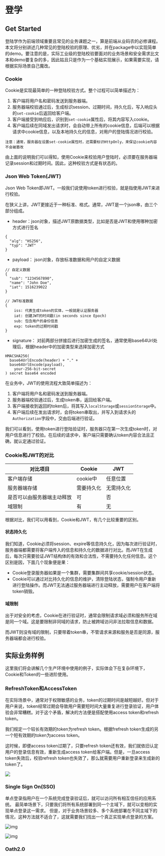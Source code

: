 # 登学

## Get Started

登陆学作为前端领域重要且常见的业务课题之一，算是前端从业码农的必修课程。本文将分别讲述几种常见的登陆校验的原理、优劣，并在package中以实现简单的demo。要注意的是，实际工业级的登陆校验要面对的业务场景和安全需求比文本和demo要复杂的多，因此姑且只是作为一个基础实现展示，如果需要实现，请根据实际场景自己魔改。


### Cookie

Cookie是实现最简单的一种登陆校验方式。整个过程可以简单描述为：

1. 客户端将用户名和密码发送到服务器端。
2. 服务器端校验通过后，生成标识session、过期时间，持久化后，写入响应头的`set-cookie`后返回给客户端。
3. 客户端接受到响应后，识别到`set-cookie`属性后，将其内容写入cookie。
4. 客户端后续在同域发出请求时，会自动带上所有的cookie信息，后端可以根据请求中cookie信息，以及本地持久化的信息，对用户的登陆情况进行校验。

`注意：通常，服务器在设置set-cookie属性时，还需要标识HttpOnly，来保证cookie内容不会被篡改`

由上面的说明我们可以得知，使用Cookie来校验用户登陆时，必须要在服务器端记录session和过期时间。因此，这种校验方式是有状态的。


### Json Web Token(JWT)

Json Web Token即JWT。一般我们说使用token进行校验，就是指使用JWT来进行校验。

在狭义上讲，JWT更接近于一种标准、格式。通常，JWT是一个json串，由三个部分组成。

+ header：json对象，描述JWT原数据类型，比如是否是JWT和使用哪种加密方式进行签名
  
```
{
  "alg": "HS256",
  "typ": "JWT"
}
```

+ payload： json对象，存放标准数据和用户的自定义数据
  
```
// 自定义数据
{
  "sub": "1234567890",
  "name": "John Doe",
  "iat": 1516239022
}

// JWT标准数据
{
	iss: 代表生成token的实体，一般就是认证服务器
	iat: 创建JWT的时间戳(in seconds since Epoch)
	sub: 包含用户的身份信息
	exp: token的过期时间戳
}
```

+ signature： 对前两部分拼接后进行加密生成的签名，通常使用base64Url处理后，根据header中的加密类型来选择加密方式

```
HMACSHA256(
  base64UrlEncode(header) + "." +
  base64UrlEncode(payload),
	your-256-bit-secret
) secret base64 encoded
```

在业务中，JWT的使用流程大致简单描述为：

1. 客户端将用户名和密码发送到服务器端。
2. 服务器端校验通过后，生成token串，返回给客户端。
3. 客户端接收到返回的token后，将其写入`localStorage`或`sessionStorage`中。
4. 客户端后续在发出请求时，会将token串取出，并写入到请求头的`Authorization`字段中，交由后端进行验证。

我们可以看到，使用token进行登陆验证时，服务器只在第一次生成token时，对用户信息进行了校验。在后续的请求中，客户端只需要确认token内容合法且正确，就认定通过验证。


### Cookie和JWT的对比

| 对比项目 | Cookie | JWT |
| ------ | ------ | ------ |
| 客户端存储 | cookie中 | 任意位置 |
| 服务器端存储 | 需要持久化 | 无需持久化 |
| 是否可以由服务器端主动释放 | 可 | 否 |
| 域限制 | 有 | 无 |

根据对比，我们可以用看到，Cookie和JWT，有几个比较重要的区别。

#### 状态持久化

我们知道，Cookie必须将session、expire等信息持久化，因为每次进行验证时，服务器端都需要将客户端传入的信息和持久化的数据进行对比。而JWT在生成后，每次只需要验证JWT结构体的有效和合法性，不需要持久化任何信息。这个区别是因，下面几个现象便是果：

  + Cookie登录服务器如果是一个集群，需要集群间共享cookie/session状态。
  + Cookie可以通过对比持久化的信息的维护，清除登陆状态，强制令用户重新进行登陆操作。而JWT无法通过服务器端进行主动释放，需要用户在客户端将token销毁。

#### 域限制
出于对安全的考虑，Cookie在进行验证时，通常会限制请求域必须和服务所在域是同一个域。这是要限制非同域的请求，防止被跨域访问非法拉取信息和数据。

而JWT则没有域的限制，只要带着token串，不管请求来源和服务是否是同源，服务器端都会进行校验。


## 实际业务样例

这里我们将会讲解几个生产环境中使用的例子，实际体会下在复杂环境下，Cookie和Token的一些进阶使用。

### RefreshToken和AccessToken

在实际场景中，通常对于权限敏感的业务，token的过期时间是越短越好。但对于用户来说，token经常过期会导致用户需要短时间大量重复进行登录验证，用户体验会非常糟糕。对于这个矛盾，解决的方法便是搭配使用access token和refresh token。

我们规定一个较长有效期的token为refresh token。根据frefresh token生成的另一个短有效期的token为access token。

这时候，即便access token过期了，只要refresh token还有效，我们就依旧认定用户的登录信息有效，重新生成access token给客户端。但是，一旦access token失效后，校验refresh token也失效了，那么就需要用户重新登录来生成新的token了。

![](https://pic3.zhimg.com/80/v2-8305486dc3674c6ff3e48bbac52194aa_1440w.jpg)

### Single Sign On(SSO)

单点登录指用户在一个系统完成登录验证后，就可以访问所有相互信任的应用系统。
最简单场景下，只要我们将所有系统部署到同一个主域下，就可以变相的实现单点登录这一需求。
但是，对于业务场景较多、多个系统部署在不同主域下的情况，这种方法就不适合了，这就需要我们找出一个真正实现单点登录的方案。

![img](https://pic2.zhimg.com/80/v2-4ed3b7780fbda08eb9f5a40f4959c135_1440w.jpg)

![img](https://pic2.zhimg.com/80/v2-1e86c5e1586a2d19b24e9bd35859f135_1440w.jpg)

### Oath2.0

